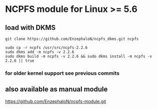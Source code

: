 # NCPFS module for Linux >= 5.6 #
## load with DKMS ##

    git clone https://github.com/EnzephaloN/ncpfs_dkms.git ncpfs

    sudo cp -r ncpfs /usr/src/ncpfs-2.2.6
    sudo dkms add -m ncpfs -v 2.2.6
    sudo dkms build -m ncpfs -v 2.2.6 && sudo dkms install -m ncpfs -v 2.2.6 || true

### for older kernel support see previous commits ###

## also available as manual module ##

https://github.com/EnzephaloN/ncpfs-module.git
